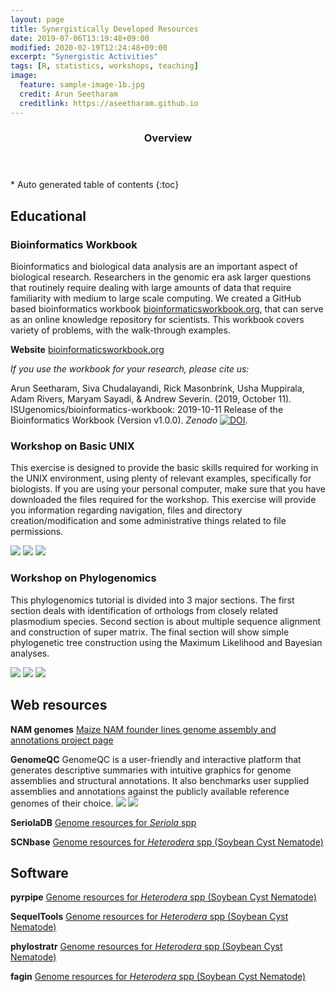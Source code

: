 ```yaml
---
layout: page
title: Synergistically Developed Resources  
date: 2019-07-06T13:19:48+09:00
modified: 2020-02-19T12:24:48+09:00
excerpt: "Synergistic Activities"
tags: [R, statistics, workshops, teaching]
image:
  feature: sample-image-1b.jpg
  credit: Arun Seetharam
  creditlink: https://aseetharam.github.io
---
```

<section id="table-of-contents" class="toc">
  <header>
    <h3>Overview</h3>
  </header>
<div id="drawer" markdown="1">
*  Auto generated table of contents
{:toc}
</div>
</section><!-- /#table-of-contents -->

## Educational

### Bioinformatics Workbook

Bioinformatics and biological data analysis are an important aspect of biological research. Researchers in the genomic era ask larger questions that routinely require dealing with large amounts of data that require familiarity with medium to large scale computing. We created a GitHub based bioinformatics workbook [bioinformaticsworkbook.org](https://bioinformaticsworkbook.org/), that can serve as an online knowledge repository for scientists. This workbook covers variety of problems, with the walk-through examples.

**Website** [bioinformaticsworkbook.org](https://bioinformaticsworkbook.org/)

_If you use the workbook for your research, please cite us:_

Arun Seetharam, Siva Chudalayandi, Rick Masonbrink, Usha Muppirala, Adam Rivers, Maryam Sayadi, & Andrew Severin. (2019, October 11). ISUgenomics/bioinformatics-workbook: 2019-10-11 Release of the Bioinformatics Workbook (Version v1.0.0). _Zenodo_ [![DOI](https://zenodo.org/badge/91881720.svg)](https://zenodo.org/badge/latestdoi/91881720).


### Workshop on Basic UNIX

This exercise is designed to provide the basic skills required for working in the UNIX environment, using plenty of relevant examples, specifically for biologists.  If you are using your personal computer, make sure that you have downloaded the files required for the workshop. This exercise will provide you information regarding navigation, files and directory creation/modification and some administrative things related to file permissions.

[<img src="https://img.shields.io/badge/-Slides-blue?labelColor=white&style=flat&logo=Microsoft-PowerPoint"/>]()
[<img src="https://img.shields.io/badge/-Exercises-blue?labelColor=white&style=flat&logo=Adobe-Acrobat-Reader"/>]()
[<img src="https://img.shields.io/badge/-Materials-blue?labelColor=white&style=flat&logo=github"/>]()

### Workshop on Phylogenomics

This phylogenomics tutorial is divided into 3 major sections. The first section deals with identification of
orthologs from closely related plasmodium species. Second section is about multiple sequence alignment
and construction of super matrix. The final section will show simple phylogenetic tree construction using
the Maximum Likelihood and Bayesian analyses.

[<img src="https://img.shields.io/badge/-Slides-blue?labelColor=white&style=flat&logo=Microsoft-PowerPoint"/>]()
[<img src="https://img.shields.io/badge/-Exercises-blue?labelColor=white&style=flat&logo=Adobe-Acrobat-Reader"/>]()
[<img src="https://img.shields.io/badge/-Materials-blue?labelColor=white&style=flat&logo=github"/>]()

## Web resources

**NAM genomes**
[Maize NAM founder lines genome assembly and annotations project page](https://nam-genomes.org/)


**GenomeQC**
GenomeQC is a user-friendly and interactive platform that generates descriptive summaries with intuitive graphics for genome assemblies and structural annotations. It also benchmarks user supplied assemblies and annotations against the publicly available reference genomes of their choice.
[<img src="https://img.shields.io/badge/Try-GenomeQC-yellowgreen?labelColor=black&style=flat"/>](https://genomeqc.maizegdb.org/)
[<img src="https://img.shields.io/badge/-GitHub-black?style=flat&logo=github"/>](https://github.com/HuffordLab/GenomeQC)

**SeriolaDB**
[Genome resources for _Seriola_ spp](https://genomeqc.maizegdb.org/)

**SCNbase**
[Genome resources for _Heterodera_ spp (Soybean Cyst Nematode)](https://genomeqc.maizegdb.org/)

## Software

**pyrpipe**
[Genome resources for _Heterodera_ spp (Soybean Cyst Nematode)](https://genomeqc.maizegdb.org/)

**SequelTools**
[Genome resources for _Heterodera_ spp (Soybean Cyst Nematode)](https://genomeqc.maizegdb.org/)

**phylostratr**
[Genome resources for _Heterodera_ spp (Soybean Cyst Nematode)](https://genomeqc.maizegdb.org/)

**fagin**
[Genome resources for _Heterodera_ spp (Soybean Cyst Nematode)](https://genomeqc.maizegdb.org/)
